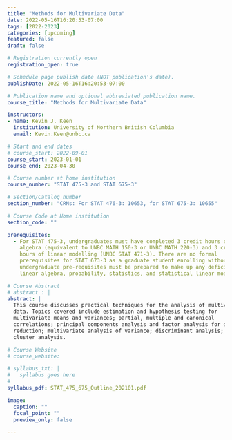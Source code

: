 ```yaml
---
title: "Methods for Multivariate Data"
date: 2022-05-16T16:20:53-07:00
tags: [2022-2023]
categories: [upcoming]
featured: false
draft: false

# Registration currently open
registration_open: true

# Schedule page publish date (NOT publication's date).
publishDate: 2022-05-16T16:20:53-07:00

# Publication name and optional abbreviated publication name.
course_title: "Methods for Multivariate Data"

instructors:
- name: Kevin J. Keen
  institution: University of Northern British Columbia
  email: Kevin.Keen@unbc.ca

# Start and end dates
# course_start: 2022-09-01
course_start: 2023-01-01
course_end: 2023-04-30

# Course number at home institution
course_number: "STAT 475-3 and STAT 675-3"

# Section/Catalog number
section_number: "CRNs: For STAT 476-3: 10653, for STAT 675-3: 10655"

# Course Code at Home institution
section_code: ""

prerequisites:
  - For STAT 475-3, undergraduates must have completed 3 credit hours of linear
    algebra (equivalent to UNBC MATH 150-3 or UNBC MATH 220-3) and 3 credit
    hours of linear modelling (UNBC STAT 471-3). There are no formal
    prerequisites for STAT 673-3 as a graduate student enrolling without the
    undergraduate pre-requisites must be prepared to make up any deficiencies in
    linear algebra, probability, statistics, and statistical linear modelling.

# Course Abstract
# abstract : |
abstract: |
  This course discusses practical techniques for the analysis of multivariate
  data. Topics covered include estimation and hypothesis testing for
  multivariate means and variances; partial, multiple and canonical
  correlations; principal components analysis and factor analysis for data
  reduction; multivariate analysis of variance; discriminant analysis; and
  cluster analysis.

# Course Website
# course_website: 

# syllabus_txt: |
#   syllabus goes here
#
syllabus_pdf: STAT_475_675_Outline_202101.pdf

image:
  caption: ""
  focal_point: ""
  preview_only: false

---
```

